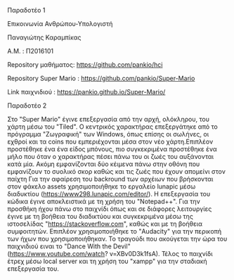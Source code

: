 Παραδοτέο 1

Επικοινωνία Ανθρώπου-Υπολογιστή

Παναγιώτης Καραμπίκας

Α.Μ. : Π2016101

Repository μαθήματος: https://github.com/pankio/hci

Repository Super Mario : https://github.com/pankio/Super-Mario

Link παιχνιδιού :  https://pankio.github.io/Super-Mario/

Παραδοτέο 2

  Στο "Super Mario" έγινε επεξεργασία από την αρχή, ολόκληρου, του χάρτη μέσω του "Tiled". Ο κεντρικός χαρακτήρας επεξεργάτηκε από το 
πρόγραμμα "Ζωγραφική" των Windows, όπως επίσης οι σωλήνες, οι εχθροί και τα coins που εμπεριέχονται μέσα στον νέο χάρτη.Επιπλέον 
προστέθηκε ένα ένα είδος μπόνους, πιο συγκεκριμένα προστέθηκε ένα μήλο που όταν ο χαρακτήρας πέσει πάνω του οι ζωές του αυξάνονται κατά 
μία. Ακόμη εμφανίζονται δύο κέιμενα πάνω στην οθόνη που εμφανίζουν το συολικό σκορ καθώς και τις ζωές που έχουν απομείνι στον παίχτη
Για την αφαίρεση του backround των αρχέιων που βρήσκονται στον φάκελο assets χρησιμοποιήθηκε το εργαλείο lunapic μέσω διαδυκτίου 
(https://www298.lunapic.com/editor/). Η επεξεργασία του κώδικα έγινε αποκλειστικά με τη χρήση του "Notepad++". Για την προσθήκη ήχου 
πάνω στο παιχνίδι όπως και σε διάφορες λειτουργίες έγινε με τη βοήθεια του διαδικτύου και συγκεκριμένα μέσω της ιστοσελίδας 
"https://stackoverflow.com", καθώς και με τη βοήθεια συμφοιτητών. Επιπλέον χρησιμοποιήθηκε το "Audacity" για την περικοπή των ήχων που 
χρησιμοποιήθηκαν. To τραγούδι που ακούγεται την ώρα του παιχνιδιού ειναι το "Dance With the Devil" (https://www.youtube.com/watch?
v=XBv0D3k1fsA). Τέλος το παιχνίδι έτρεχ μέσω local server και τη χρήση του "xampp" για την σταδιακή επεξεργασία του.

